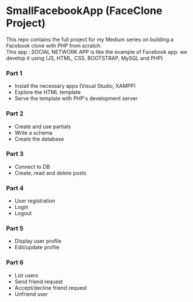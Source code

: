 # SmallFacebookApp (FaceClone Project)
This repo contains the full project for my Medium series on building a Facebook clone with PHP from scratch. <br>
This app : SOCIAL NETWORK APP is like the example of Facebook app. we develop it using (JS, HTML, CSS, BOOTSTRAP, MySQL and PHP)

### Part 1
* Install the necessary apps (Visual Studio, XAMPP)
* Explore the HTML template
* Serve the template with PHP's development server

### Part 2
* Create and use partials
* Write a schema
* Create the database

### Part 3
* Connect to DB
* Create, read and delete posts

### Part 4
* User registration
* Login
* Logout

### Part 5
* Display user profile
* Edit/update profile

### Part 6
* List users
* Send friend request
* Accept/decline friend request
* Unfriend user
